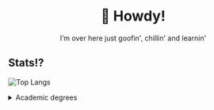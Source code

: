 <div align="center">
  <h1>🤠 Howdy!</h1>
I’m over here just goofin', chillin' and learnin'
</div>

## Stats⁉️

![Top Langs](https://github-readme-stats.vercel.app/api/top-langs/?username=Velox0&layout=compact&theme=radical)

<details>
  <summary>Academic degrees</summary>
  None :skull: <br>
  <img src="https://media.tenor.com/9PTGVf4BLwYAAAAC/crying-emoji-dies.gif" display="inline" height="70px">
</details>

